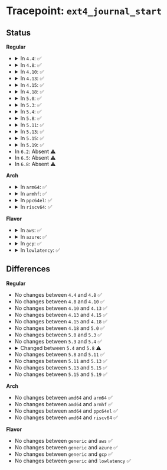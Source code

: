 # Tracepoint: <code>ext4_journal_start</code>

## Status
<b>Regular</b>
<ul>
<li>
<details>
<summary>In <code>4.4</code>: ✅</summary>

Event:

```c
struct trace_event_raw_ext4_journal_start {
    struct trace_entry ent;
    dev_t dev;
    long unsigned int ip;
    int blocks;
    int rsv_blocks;
    char __data[0];
};
```
Function:

```c
void trace_event_raw_event_ext4_journal_start(void *__data, struct super_block *sb, int blocks, int rsv_blocks, long unsigned int IP);
```
</details>
</li>
<li>
<details>
<summary>In <code>4.8</code>: ✅</summary>

Event:

```c
struct trace_event_raw_ext4_journal_start {
    struct trace_entry ent;
    dev_t dev;
    long unsigned int ip;
    int blocks;
    int rsv_blocks;
    char __data[0];
};
```
Function:

```c
void trace_event_raw_event_ext4_journal_start(void *__data, struct super_block *sb, int blocks, int rsv_blocks, long unsigned int IP);
```
</details>
</li>
<li>
<details>
<summary>In <code>4.10</code>: ✅</summary>

Event:

```c
struct trace_event_raw_ext4_journal_start {
    struct trace_entry ent;
    dev_t dev;
    long unsigned int ip;
    int blocks;
    int rsv_blocks;
    char __data[0];
};
```
Function:

```c
void trace_event_raw_event_ext4_journal_start(void *__data, struct super_block *sb, int blocks, int rsv_blocks, long unsigned int IP);
```
</details>
</li>
<li>
<details>
<summary>In <code>4.13</code>: ✅</summary>

Event:

```c
struct trace_event_raw_ext4_journal_start {
    struct trace_entry ent;
    dev_t dev;
    long unsigned int ip;
    int blocks;
    int rsv_blocks;
    char __data[0];
};
```
Function:

```c
void trace_event_raw_event_ext4_journal_start(void *__data, struct super_block *sb, int blocks, int rsv_blocks, long unsigned int IP);
```
</details>
</li>
<li>
<details>
<summary>In <code>4.15</code>: ✅</summary>

Event:

```c
struct trace_event_raw_ext4_journal_start {
    struct trace_entry ent;
    dev_t dev;
    long unsigned int ip;
    int blocks;
    int rsv_blocks;
    char __data[0];
};
```
Function:

```c
void trace_event_raw_event_ext4_journal_start(void *__data, struct super_block *sb, int blocks, int rsv_blocks, long unsigned int IP);
```
</details>
</li>
<li>
<details>
<summary>In <code>4.18</code>: ✅</summary>

Event:

```c
struct trace_event_raw_ext4_journal_start {
    struct trace_entry ent;
    dev_t dev;
    long unsigned int ip;
    int blocks;
    int rsv_blocks;
    char __data[0];
};
```
Function:

```c
void trace_event_raw_event_ext4_journal_start(void *__data, struct super_block *sb, int blocks, int rsv_blocks, long unsigned int IP);
```
</details>
</li>
<li>
<details>
<summary>In <code>5.0</code>: ✅</summary>

Event:

```c
struct trace_event_raw_ext4_journal_start {
    struct trace_entry ent;
    dev_t dev;
    long unsigned int ip;
    int blocks;
    int rsv_blocks;
    char __data[0];
};
```
Function:

```c
void trace_event_raw_event_ext4_journal_start(void *__data, struct super_block *sb, int blocks, int rsv_blocks, long unsigned int IP);
```
</details>
</li>
<li>
<details>
<summary>In <code>5.3</code>: ✅</summary>

Event:

```c
struct trace_event_raw_ext4_journal_start {
    struct trace_entry ent;
    dev_t dev;
    long unsigned int ip;
    int blocks;
    int rsv_blocks;
    char __data[0];
};
```
Function:

```c
void trace_event_raw_event_ext4_journal_start(void *__data, struct super_block *sb, int blocks, int rsv_blocks, long unsigned int IP);
```
</details>
</li>
<li>
<details>
<summary>In <code>5.4</code>: ✅</summary>

Event:

```c
struct trace_event_raw_ext4_journal_start {
    struct trace_entry ent;
    dev_t dev;
    long unsigned int ip;
    int blocks;
    int rsv_blocks;
    char __data[0];
};
```
Function:

```c
void trace_event_raw_event_ext4_journal_start(void *__data, struct super_block *sb, int blocks, int rsv_blocks, long unsigned int IP);
```
</details>
</li>
<li>
<details>
<summary>In <code>5.8</code>: ✅</summary>

Event:

```c
struct trace_event_raw_ext4_journal_start {
    struct trace_entry ent;
    dev_t dev;
    long unsigned int ip;
    int blocks;
    int rsv_blocks;
    int revoke_creds;
    char __data[0];
};
```
Function:

```c
void trace_event_raw_event_ext4_journal_start(void *__data, struct super_block *sb, int blocks, int rsv_blocks, int revoke_creds, long unsigned int IP);
```
</details>
</li>
<li>
<details>
<summary>In <code>5.11</code>: ✅</summary>

Event:

```c
struct trace_event_raw_ext4_journal_start {
    struct trace_entry ent;
    dev_t dev;
    long unsigned int ip;
    int blocks;
    int rsv_blocks;
    int revoke_creds;
    char __data[0];
};
```
Function:

```c
void trace_event_raw_event_ext4_journal_start(void *__data, struct super_block *sb, int blocks, int rsv_blocks, int revoke_creds, long unsigned int IP);
```
</details>
</li>
<li>
<details>
<summary>In <code>5.13</code>: ✅</summary>

Event:

```c
struct trace_event_raw_ext4_journal_start {
    struct trace_entry ent;
    dev_t dev;
    long unsigned int ip;
    int blocks;
    int rsv_blocks;
    int revoke_creds;
    char __data[0];
};
```
Function:

```c
void trace_event_raw_event_ext4_journal_start(void *__data, struct super_block *sb, int blocks, int rsv_blocks, int revoke_creds, long unsigned int IP);
```
</details>
</li>
<li>
<details>
<summary>In <code>5.15</code>: ✅</summary>

Event:

```c
struct trace_event_raw_ext4_journal_start {
    struct trace_entry ent;
    dev_t dev;
    long unsigned int ip;
    int blocks;
    int rsv_blocks;
    int revoke_creds;
    char __data[0];
};
```
Function:

```c
void trace_event_raw_event_ext4_journal_start(void *__data, struct super_block *sb, int blocks, int rsv_blocks, int revoke_creds, long unsigned int IP);
```
</details>
</li>
<li>
<details>
<summary>In <code>5.19</code>: ✅</summary>

Event:

```c
struct trace_event_raw_ext4_journal_start {
    struct trace_entry ent;
    dev_t dev;
    long unsigned int ip;
    int blocks;
    int rsv_blocks;
    int revoke_creds;
    char __data[0];
};
```
Function:

```c
void trace_event_raw_event_ext4_journal_start(void *__data, struct super_block *sb, int blocks, int rsv_blocks, int revoke_creds, long unsigned int IP);
```
</details>
</li>
<li>
In <code>6.2</code>: Absent ⚠️
</li>
<li>
In <code>6.5</code>: Absent ⚠️
</li>
<li>
In <code>6.8</code>: Absent ⚠️
</li>
</ul>
<b>Arch</b>
<ul>
<li>
<details>
<summary>In <code>arm64</code>: ✅</summary>

Event:

```c
struct trace_event_raw_ext4_journal_start {
    struct trace_entry ent;
    dev_t dev;
    long unsigned int ip;
    int blocks;
    int rsv_blocks;
    char __data[0];
};
```
Function:

```c
void trace_event_raw_event_ext4_journal_start(void *__data, struct super_block *sb, int blocks, int rsv_blocks, long unsigned int IP);
```
</details>
</li>
<li>
<details>
<summary>In <code>armhf</code>: ✅</summary>

Event:

```c
struct trace_event_raw_ext4_journal_start {
    struct trace_entry ent;
    dev_t dev;
    long unsigned int ip;
    int blocks;
    int rsv_blocks;
    char __data[0];
};
```
Function:

```c
void trace_event_raw_event_ext4_journal_start(void *__data, struct super_block *sb, int blocks, int rsv_blocks, long unsigned int IP);
```
</details>
</li>
<li>
<details>
<summary>In <code>ppc64el</code>: ✅</summary>

Event:

```c
struct trace_event_raw_ext4_journal_start {
    struct trace_entry ent;
    dev_t dev;
    long unsigned int ip;
    int blocks;
    int rsv_blocks;
    char __data[0];
};
```
Function:

```c
void trace_event_raw_event_ext4_journal_start(void *__data, struct super_block *sb, int blocks, int rsv_blocks, long unsigned int IP);
```
</details>
</li>
<li>
<details>
<summary>In <code>riscv64</code>: ✅</summary>

Event:

```c
struct trace_event_raw_ext4_journal_start {
    struct trace_entry ent;
    dev_t dev;
    long unsigned int ip;
    int blocks;
    int rsv_blocks;
    char __data[0];
};
```
Function:

```c
void trace_event_raw_event_ext4_journal_start(void *__data, struct super_block *sb, int blocks, int rsv_blocks, long unsigned int IP);
```
</details>
</li>
</ul>
<b>Flavor</b>
<ul>
<li>
<details>
<summary>In <code>aws</code>: ✅</summary>

Event:

```c
struct trace_event_raw_ext4_journal_start {
    struct trace_entry ent;
    dev_t dev;
    long unsigned int ip;
    int blocks;
    int rsv_blocks;
    char __data[0];
};
```
Function:

```c
void trace_event_raw_event_ext4_journal_start(void *__data, struct super_block *sb, int blocks, int rsv_blocks, long unsigned int IP);
```
</details>
</li>
<li>
<details>
<summary>In <code>azure</code>: ✅</summary>

Event:

```c
struct trace_event_raw_ext4_journal_start {
    struct trace_entry ent;
    dev_t dev;
    long unsigned int ip;
    int blocks;
    int rsv_blocks;
    char __data[0];
};
```
Function:

```c
void trace_event_raw_event_ext4_journal_start(void *__data, struct super_block *sb, int blocks, int rsv_blocks, long unsigned int IP);
```
</details>
</li>
<li>
<details>
<summary>In <code>gcp</code>: ✅</summary>

Event:

```c
struct trace_event_raw_ext4_journal_start {
    struct trace_entry ent;
    dev_t dev;
    long unsigned int ip;
    int blocks;
    int rsv_blocks;
    char __data[0];
};
```
Function:

```c
void trace_event_raw_event_ext4_journal_start(void *__data, struct super_block *sb, int blocks, int rsv_blocks, long unsigned int IP);
```
</details>
</li>
<li>
<details>
<summary>In <code>lowlatency</code>: ✅</summary>

Event:

```c
struct trace_event_raw_ext4_journal_start {
    struct trace_entry ent;
    dev_t dev;
    long unsigned int ip;
    int blocks;
    int rsv_blocks;
    char __data[0];
};
```
Function:

```c
void trace_event_raw_event_ext4_journal_start(void *__data, struct super_block *sb, int blocks, int rsv_blocks, long unsigned int IP);
```
</details>
</li>
</ul>

## Differences
<b>Regular</b>
<ul>
<li>
No changes between <code>4.4</code> and <code>4.8</code> ✅
</li>
<li>
No changes between <code>4.8</code> and <code>4.10</code> ✅
</li>
<li>
No changes between <code>4.10</code> and <code>4.13</code> ✅
</li>
<li>
No changes between <code>4.13</code> and <code>4.15</code> ✅
</li>
<li>
No changes between <code>4.15</code> and <code>4.18</code> ✅
</li>
<li>
No changes between <code>4.18</code> and <code>5.0</code> ✅
</li>
<li>
No changes between <code>5.0</code> and <code>5.3</code> ✅
</li>
<li>
No changes between <code>5.3</code> and <code>5.4</code> ✅
</li>
<li>
<details>
<summary>Changed between <code>5.4</code> and <code>5.8</code> ⚠️</summary>
<ul>
<li>
<b>Event changed. </b>
</li>
<li>
<b>Field added. </b>
<code>int revoke_creds</code>
</li>
<li>
<b>Func changed. </b>
</li>
<li>
<b>Param added. </b>
<code>int revoke_creds</code>
</li>
<li>
<b>Param reordered. </b>
<code>__data, sb, blocks, rsv_blocks, IP</code> ➡️ <code>__data, sb, blocks, rsv_blocks, revoke_creds, IP</code>
</li>
</ul>
</details>
</li>
<li>
No changes between <code>5.8</code> and <code>5.11</code> ✅
</li>
<li>
No changes between <code>5.11</code> and <code>5.13</code> ✅
</li>
<li>
No changes between <code>5.13</code> and <code>5.15</code> ✅
</li>
<li>
No changes between <code>5.15</code> and <code>5.19</code> ✅
</li>
</ul>
<b>Arch</b>
<ul>
<li>
No changes between <code>amd64</code> and <code>arm64</code> ✅
</li>
<li>
No changes between <code>amd64</code> and <code>armhf</code> ✅
</li>
<li>
No changes between <code>amd64</code> and <code>ppc64el</code> ✅
</li>
<li>
No changes between <code>amd64</code> and <code>riscv64</code> ✅
</li>
</ul>
<b>Flavor</b>
<ul>
<li>
No changes between <code>generic</code> and <code>aws</code> ✅
</li>
<li>
No changes between <code>generic</code> and <code>azure</code> ✅
</li>
<li>
No changes between <code>generic</code> and <code>gcp</code> ✅
</li>
<li>
No changes between <code>generic</code> and <code>lowlatency</code> ✅
</li>
</ul>
